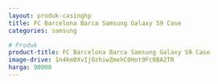 ```yaml
---
layout: produk-casinghp
title: FC Barcelona Barca Samsung Galaxy S9 Case
categories: samsung

# Produk
product-title: FC Barcelona Barca Samsung Galaxy S9 Case
image-drive: 1n4km0XvIjOzhiwZmehC0Hot9Fc0BA2TR
harga: 90000
---
```

